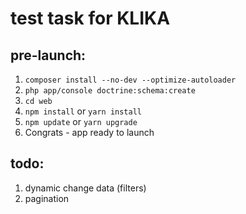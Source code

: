 # test task for KLIKA

## pre-launch:
1. ```composer install --no-dev --optimize-autoloader```
2. ```php app/console doctrine:schema:create```
3. ```cd web```
4. ```npm install``` or ```yarn install```
5. ```npm update``` or ```yarn upgrade```
6. Congrats - app ready to launch

## todo:
1. dynamic change data (filters)
2. pagination